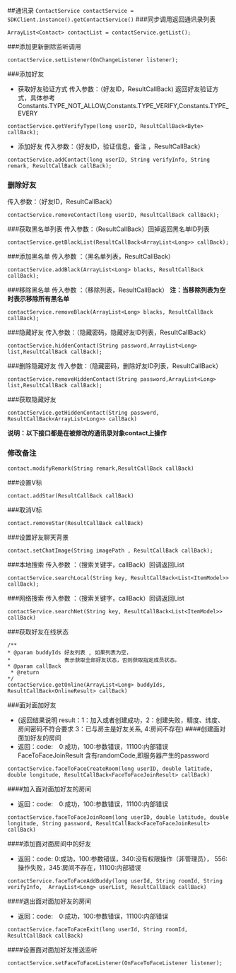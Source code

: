 ##通讯录 
`ContactService contactService = SDKClient.instance().getContactService()`
###同步调用返回通讯录列表
```
ArrayList<Contact> contactList = contactService.getList();
```
###添加更新删除监听调用
```
contactService.setListener(OnChangeListener listener);
```
###添加好友
 - 获取好友验证方式 
 传入参数：（好友ID，ResultCallBack<Byte>)
 返回好友验证方式，具体参考Constants.TYPE_NOT_ALLOW,Constants.TYPE_VERIFY,Constants.TYPE_EVERY
```
contactService.getVerifyType(long userID, ResultCallBack<Byte> callBack);
```
- 添加好友
传入参数：（好友ID，验证信息，备注 ，ResultCallBack）
```
contactService.addContact(long userID, String verifyInfo, String remark, ResultCallBack callBack);
```
### 删除好友
传入参数：（好友ID，ResultCallBack）
```
contactService.removeContact(long userID, ResultCallBack callBack);
```
###获取黑名单列表
传入参数：（ResultCallBack）回掉返回黑名单ID列表
```
contactService.getBlackList(ResultCallBack<ArrayList<Long>> callBack);
```
###添加黑名单
传入参数 ：（黑名单列表，ResultCallBack）
```
contactService.addBlack(ArrayList<Long> blacks, ResultCallBack callBack);
```
###移除黑名单
传入参数 ：（移除列表，ResultCallBack）
**注：当移除列表为空时表示移除所有黑名单**
```
contactService.removeBlack(ArrayList<Long> blacks, ResultCallBack callBack);
```
###隐藏好友
传入参数：（隐藏密码，隐藏好友ID列表，ResultCallBack）
```
contactService.hiddenContact(String password,ArrayList<Long> list,ResultCallBack callBack);
```
###删除隐藏好友
传入参数：（隐藏密码，删除好友ID列表，ResultCallBack）
```
contactService.removeHiddenContact(String password,ArrayList<Long> list,ResultCallBack callBack);
```
###获取隐藏好友
```
contactService.getHiddenContact(String password, ResultCallBack<ArrayList<Long>> callBack)
```
**说明：以下接口都是在被修改的通讯录对象contact上操作**
### 修改备注
```
contact.modifyRemark(String remark,ResultCallBack callBack)
```
###设置V标
```
contact.addStar(ResultCallBack callBack)
```
###取消V标
```
contact.removeStar(ResultCallBack callBack)
```
###设置好友聊天背景
```
contact.setChatImage(String imagePath , ResultCallBack callBack);
```
###本地搜索
传入参数 ：（搜索关键字，callBack）回调返回List<ItemModel>
```
contactService.searchLocal(String key, ResultCallBack<List<ItemModel>> callBack);
```
###网络搜索
传入参数 ：（搜索关键字，callBack）回调返回List<ItemModel>
```
contactService.searchNet(String key, ResultCallBack<List<ItemModel>> callBack) 
```
###获取好友在线状态
```
/**
* @param buddyIds 好友列表 , 如果列表为空，
*                 表示获取全部好友状态，否则获取指定成员状态。
* @param callBack
 * @return
*/
contactService.getOnline(ArrayList<Long> buddyIds, ResultCallBack<OnlineResult> callBack) 
```
###面对面加好友
* (返回结果说明 result：1：加入或者创建成功，2：创建失败，精度、纬度、房间密码不符合要求 3：已与房主是好友关系, 4:房间不存在)
####创建面对面加好友的房间
* 返回：code:　0:成功，100:参数错误，11100:内部错误 FaceToFaceJoinResult 含有randomCode,即服务器产生的password
```
contactService.faceToFaceCreateRoom(long userID, double latitude, double longitude, ResultCallBack<FaceToFaceJoinResult> callBack)
```
####加入面对面加好友的房间
* 返回：code:　0:成功，100:参数错误，11100:内部错误 
```
contactService.faceToFaceJoinRoom(long userID, double latitude, double longitude, String password, ResultCallBack<FaceToFaceJoinResult> callBack)
```
####添加面对面房间中的好友
* 返回：code: 0:成功，100:参数错误，340:没有权限操作（非管理员）， 556:操作失败，345:房间不存在，11100:内部错误
```
contactService.faceToFaceAddBuddy(long userId, String roomId, String verifyInfo,  ArrayList<Long> userList, ResultCallBack callBack)
```
####退出面对面加好友的房间
* 返回：code:　0:成功，100:参数错误，11100:内部错误
```
contactService.faceToFaceExit(long userId, String roomId, ResultCallBack callBack)
```
####设置面对面加好友推送监听
```
contactService.setFaceToFaceListener(OnFaceToFaceListener listener);
```